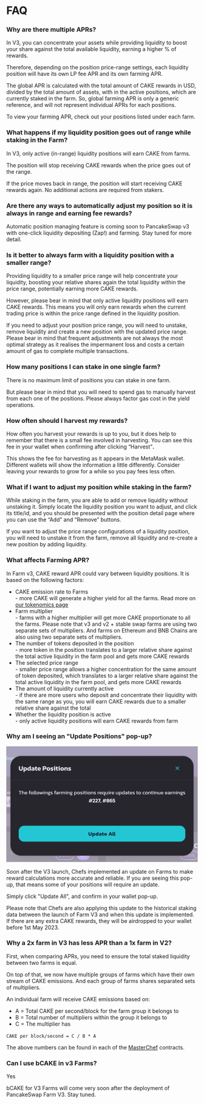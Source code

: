 # FAQ

### Why are there multiple APRs?

In V3, you can concentrate your assets while providing liquidity to boost your share against the total available liquidity, earning a higher % of rewards.&#x20;

Therefore, depending on the position price-range settings, each liquidity position will have its own LP fee APR and its own farming APR.

The global APR is calculated with the total amount of CAKE rewards in USD, divided by the total amount of assets, with in the active positions, which are currently staked in the farm. So, global farming APR is only a generic reference, and will not represent individual APRs for each positions.

To view your farming APR, check out your positions listed under each farm.

###

### What happens if my liquidity position goes out of range while staking in the Farm?

In V3, only active (in-range) liquidity positions will earn CAKE from farms.

The position will stop receiving CAKE rewards when the price goes out of the range.

If the price moves back in range, the position will start receiving CAKE rewards again. No additional actions are required from stakers.



### Are there any ways to automatically adjust my position so it is always in range and earning fee rewards?

Automatic position managing feature is coming soon to PancakeSwap v3 with one-click liquidity depositing (Zap!) and farming. Stay tuned for more detail.



### Is it better to always farm with a liquidity position with a smaller range?

Providing liquidity to a smaller price range will help concentrate your liquidity, boosting your relative shares again the total liquidity within the price range, potentially earning more CAKE rewards.

However, please bear in mind that only active liquidity positions will earn CAKE rewards. This means you will only earn rewards when the current trading price is within the price range defined in the liquidity position.

If you need to adjust your position price range, you will need to unstake, remove liquidity and create a new position with the updated price range. Please bear in mind that frequent adjustments are not always the most optimal strategy as it realises the impermanent loss and costs a certain amount of gas to complete multiple transactions.



### How many positions I can stake in one single farm?

There is no maximum limit of positions you can stake in one farm.

But please bear in mind that you will need to spend gas to manually harvest from each one of the positions. Please always factor gas cost in the yield operations.



### How often should I harvest my rewards?

How often you harvest your rewards is up to you, but it does help to remember that there is a small fee involved in harvesting. You can see this fee in your wallet when confirming after clicking “Harvest”**.**

This shows the fee for harvesting as it appears in the MetaMask wallet. Different wallets will show the information a little differently. Consider leaving your rewards to grow for a while so you pay fees less often.



### What if I want to adjust my position while staking in the farm?

While staking in the farm, you are able to add or remove liquidity without unstaking it. Simply locate the liquidity position you want to adjust, and click its title/id, and you should be presented with the position detail page where you can use the “Add” and “Remove” buttons.

If you want to adjust the price range configurations of a liquidity position, you will need to unstake it from the farm, remove all liquidity and re-create a new position by adding liquidity.



### What affects Farming APR?

In Farm v3, CAKE reward APR could vary between liquidity positions. It is based on the following factors:

* CAKE emission rate to Farms\
  \- more CAKE will generate a higher yield for all the farms. Read more on [our tokenomics page](https://docs.pancakeswap.finance/tokenomics/cake/cake-tokenomics)
* Farm multiplier\
  \- farms with a higher multiplier will get more CAKE proportionate to all the farms. Please note that v3 and v2 + stable swap farms are using two separate sets of multipliers. And farms on Ethereum and BNB Chains are also using two separate sets of multipliers.
* The number of tokens deposited in the position\
  \- more token in the position translates to a larger relative share against the total active liquidity in the farm pool and gets more CAKE rewards
* The selected price range\
  \- smaller price range allows a higher concentration for the same amount of token deposited, which translates to a larger relative share against the total active liquidity in the farm pool, and gets more CAKE rewards
* The amount of liquidity currently active\
  \- if there are more users who deposit and concentrate their liquidity with the same range as you, you will earn CAKE rewards due to a smaller relative share against the total
* Whether the liquidity position is active\
  \- only active liquidity positions will earn CAKE rewards from farm



### Why am I seeing an "Update Positions" pop-up?

![](<../../.gitbook/assets/image (16) (2).png>)

Soon after the V3 launch, Chefs implemented an update on Farms to make reward calculations more accurate and reliable. If you are seeing this pop-up, that means some of your positions will require an update.

Simply click "Update All", and confirm in your wallet pop-up.

Please note that Chefs are also applying this update to the historical staking data between the launch of Farm V3 and when this update is implemented. If there are any extra CAKE rewards, they will be airdropped to your wallet before 1st May 2023.



### Why a 2x farm in V3 has less APR than a 1x farm in V2?

First, when comparing APRs, you need to ensure the total staked liquidity between two farms is equal.

On top of that, we now have multiple groups of farms which have their own stream of CAKE emissions. And each group of farms shares separated sets of multipliers.

An individual farm will receive CAKE emissions based on:

* A = Total CAKE per second/block for the farm group it belongs to
* B = Total number of multipliers within the group it belongs to
* C = The multiplier has

`CAKE per block/second = C / B * A`

The above numbers can be found in each of the [MasterChef](../../developers/smart-contracts/main-staking-masterchef-contract/) contracts.



### Can I use bCAKE in v3 Farms?

Yes

bCAKE for V3 Farms will come very soon after the deployment of PancakeSwap Farm V3. Stay tuned.
